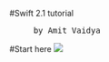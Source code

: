 #Swift 2.1 tutorial
<pre>     by Amit Vaidya</pre>

#Start here
![](https://www.youtube.com/watch?v=czt5dKnxirQ)
